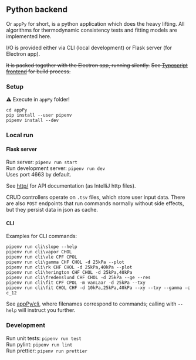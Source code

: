 ## Python backend

Or `appPy` for short, is a python application which does the heavy lifting.
All algorithms for thermodynamic consistency tests and fitting models are implemented here.

I/O is provided either via CLI (local development) or Flask server (for Electron app).

~~It is packed together with the Electron app, running silently.~~
~~See [Typescript frontend](appUI.md) for build process.~~

### Setup
⚠ Execute in `appPy` folder!
```
cd appPy
pip install --user pipenv
pipenv install --dev
```

### Local run

#### Flask server
Run server: `pipenv run start`  
Run development server: `pipenv run dev`  
Uses port 4663 by default.    

See [http/](../http) for API documentation (as IntelliJ http files).  

CRUD controllers operate on `.tsv` files, which store user input data.
There are also `POST` endpoints that run commands normally without side effects,
but they persist data in json as cache.


#### CLI
Examples for CLI commands:
```
pipenv run cli\slope --help
pipenv run cli\vapor CHOL
pipenv run cli\vle CPF CPOL
pipenv run cli\gamma CHF CHOL -d 25kPa --plot
pipenv run cli\rk CHF CHOL -d 25kPa,40kPa --plot
pipenv run cli\herington CHF CHOL -d 25kPa,40kPa
pipenv run cli\fredenslund CHF CHOL -d 25kPa --ge --res
pipenv run cli\fit CPF CPOL -m vanLaar -d 25kPa --txy
pipenv run cli\fit CHOL CHF -d 10kPa,25kPa,40kPa --xy --txy --gamma -c c_12
```
See [appPy/cli](../appPy/cli), where filenames correspond to commands;
calling with `--help` will instruct you further.

### Development
Run unit tests: `pipenv run test`  
Run pylint: `pipenv run lint`  
Run prettier: `pipenv run prettier`

